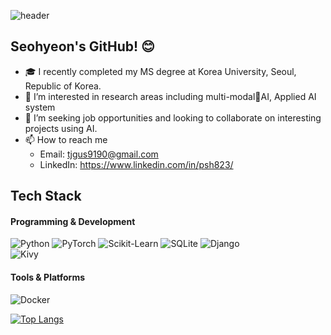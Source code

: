 ![header](https://capsule-render.vercel.app/api?type=waving&color=auto&height=300&section=header&text=Hello%20I'm%20Seo-hyeon%20Park!🙋‍♀️&fontSize=30%&animation=twinkling)

## Seohyeon's GitHub! :blush:
- 🎓 I recently completed my MS degree at Korea University, Seoul, Republic of Korea.
- 🌱 I’m interested in research areas including multi-modalAI, Applied AI system
- 👀 I’m seeking job opportunities and looking to collaborate on interesting projects using AI.
- 📫 How to reach me
  - Email: [tjgus9190@gmail.com](mailto:tjgus9190@gmail.com)
  - LinkedIn: https://www.linkedin.com/in/psh823/



## Tech Stack
#### Programming & Development
![Python](https://img.shields.io/badge/Python-3776AB?logo=python&logoColor=white)
![PyTorch](https://img.shields.io/badge/PyTorch-EE4C2C?logo=pytorch&logoColor=white)
![Scikit-Learn](https://img.shields.io/badge/Scikit--Learn-F7931E?logo=scikitlearn&logoColor=white) 
![SQLite](https://img.shields.io/badge/SQLite-003B57?logo=sqlite&logoColor=white) 
![Django](https://img.shields.io/badge/Django-092E20?logo=django&logoColor=white)  
![Kivy](https://img.shields.io/badge/Kivy-FF7100?logo=kivy&logoColor=white)

#### Tools & Platforms
![Docker](https://img.shields.io/badge/Docker-2496ED?logo=docker&logoColor=white)

[![Top Langs](https://github-readme-stats.vercel.app/api/top-langs/?username=seohyeoning)](https://github.com/anuraghazra/github-readme-stats)


<!--
[![Seohyeon's GitHub stats](https://github-readme-stats.vercel.app/api?username=seohyeoning)](https://github.com/anuraghazra/github-readme-stats)


-->
